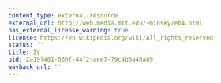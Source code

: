 ```yaml
---
content_type: external-resource
external_url: http://web.media.mit.edu/~minsky/eb4.html
has_external_license_warning: true
license: https://en.wikipedia.org/wiki/All_rights_reserved
status: ''
title: IV
uid: 2a19f401-660f-44f2-aee7-79c4b6a46a89
wayback_url: ''
---
```

